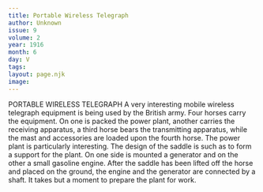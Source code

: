 ```yaml
---
title: Portable Wireless Telegraph
author: Unknown
issue: 9
volume: 2
year: 1916
month: 6
day: V
tags:
layout: page.njk
image:
---
```

PORTABLE WIRELESS TELEGRAPH       A very interesting mobile wireless telegraph equipment is being used by the British army. Four horses carry the equipment. On one is packed the power plant, another carries the receiving apparatus, a third horse bears the transmitting apparatus, while the mast and accessories are loaded upon the fourth horse. The power plant is particularly interesting. The design of the saddle is such as to form a support for the plant. On one side is mounted a generator and on the other a small gasoline engine. After the saddle has been lifted off the horse and placed on the ground, the engine and the generator are connected by a shaft. It takes but a moment to prepare the plant for work. 


